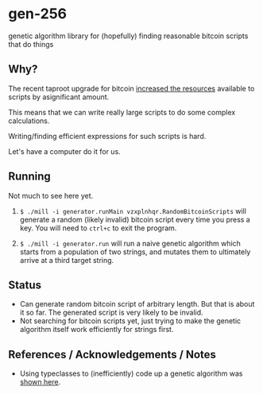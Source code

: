 # gen-256
genetic algorithm library for (hopefully) finding reasonable bitcoin scripts that do things

## Why?

The recent taproot upgrade for bitcoin [increased the resources](https://github.com/bitcoin/bips/blob/master/bip-0342.mediawiki#Resource_limits)
available to scripts by asignificant amount.

This means that we can write really large scripts to do some complex calculations.

Writing/finding efficient expressions for such scripts is hard.

Let's have a computer do it for us.

## Running

Not much to see here yet.
1. `$ ./mill -i generator.runMain vzxplnhqr.RandomBitcoinScripts` will generate a random (likely invalid) bitcoin script every time you press a key. You will need to `ctrl+c` to exit the program.

2. `$ ./mill -i generator.run` will run a naive genetic algorithm which starts from a population of two strings, and mutates them to ultimately arrive at a third target string.

## Status
* Can generate random bitcoin script of arbitrary length. But that is about it so far. The generated script is very likely to be invalid.
* Not searching for bitcoin scripts yet, just trying to make the genetic algorithm itself work efficiently for strings first.

## References / Acknowledgements / Notes
* Using typeclasses to (inefficiently) code up a genetic algorithm was [shown here](https://www.youtube.com/watch?v=lshIBfmsktk).
